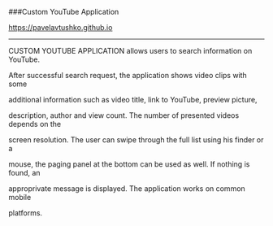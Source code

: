 ###Custom YouTube Application  

<https://pavelavtushko.github.io>

____

CUSTOM YOUTUBE APPLICATION allows users to search information on YouTube.

After successful search request, the application shows video clips with some

additional information such as video title, link to YouTube, preview picture,

description, author and view count. The number of presented videos depends on the

screen resolution.  The user can swipe through the full list using his finder or a

mouse, the paging panel at the bottom can be used as well. If nothing is found, an

approprivate message is displayed. The application works on common mobile 

platforms.

